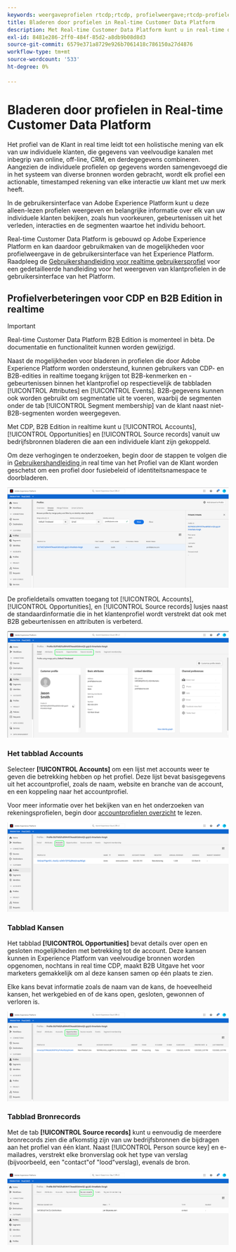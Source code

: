 ```yaml
---
keywords: weergaveprofielen rtcdp;rtcdp, profielweergave;rtcdp-profielen
title: Bladeren door profielen in Real-time Customer Data Platform
description: Met Real-time Customer Data Platform kunt u in real-time door de gegevens van het klantprofiel bladeren via de Adobe Experience Platform-gebruikersinterface.
exl-id: 8481e286-2ff0-484f-85d2-a8db9b08d8d3
source-git-commit: 6579e371a8729e926b7061418c786150a27d4876
workflow-type: tm+mt
source-wordcount: '533'
ht-degree: 0%

---
```



# Bladeren door profielen in Real-time Customer Data Platform

Het profiel van de Klant in real time leidt tot een holistische mening van elk van uw individuele klanten, die gegevens van veelvoudige kanalen met inbegrip van online, off-line, CRM, en derdegegevens combineren. Aangezien de individuele profielen op gegevens worden samengevoegd die in het systeem van diverse bronnen worden gebracht, wordt elk profiel een actionable, timestamped rekening van elke interactie uw klant met uw merk heeft.

In de gebruikersinterface van Adobe Experience Platform kunt u deze alleen-lezen profielen weergeven en belangrijke informatie over elk van uw individuele klanten bekijken, zoals hun voorkeuren, gebeurtenissen uit het verleden, interacties en de segmenten waartoe het individu behoort.

Real-time Customer Data Platform is gebouwd op Adobe Experience Platform en kan daardoor gebruikmaken van de mogelijkheden voor profielweergave in de gebruikersinterface van het Experience Platform. Raadpleeg de [Gebruikershandleiding voor realtime gebruikersprofiel](../../profile/ui/user-guide.md) voor een gedetailleerde handleiding voor het weergeven van klantprofielen in de gebruikersinterface van het Platform.

## Profielverbeteringen voor CDP en B2B Edition in realtime

>[!IMPORTANT]
>
>Real-time Customer Data Platform B2B Edition is momenteel in bèta. De documentatie en functionaliteit kunnen worden gewijzigd.

Naast de mogelijkheden voor bladeren in profielen die door Adobe Experience Platform worden ondersteund, kunnen gebruikers van CDP- en B2B-edities in realtime toegang krijgen tot B2B-kenmerken en -gebeurtenissen binnen het klantprofiel op respectievelijk de tabbladen [!UICONTROL Attributes] en [!UICONTROL Events]. B2B-gegevens kunnen ook worden gebruikt om segmentatie uit te voeren, waarbij de segmenten onder de tab [!UICONTROL Segment membership] van de klant naast niet-B2B-segmenten worden weergegeven.

Met CDP, B2B Edition in realtime kunt u [!UICONTROL Accounts], [!UICONTROL Opportunities] en [!UICONTROL Source records] vanuit uw bedrijfsbronnen bladeren die aan een individuele klant zijn gekoppeld.

Om deze verhogingen te onderzoeken, begin door de stappen te volgen die in [Gebruikershandleiding ](../../profile/ui/user-guide.md) in real time van het Profiel van de Klant worden geschetst om een profiel door fusiebeleid of identiteitsnamespace te doorbladeren.

![](images/b2b-browse-profile.png)

De profieldetails omvatten toegang tot [!UICONTROL Accounts], [!UICONTROL Opportunities], en [!UICONTROL Source records] lusjes naast de standaardinformatie die in het klantenprofiel wordt verstrekt dat ook met B2B gebeurtenissen en attributen is verbeterd.

![](images/b2b-profile-detail.png)

### Het tabblad Accounts

Selecteer **[!UICONTROL Accounts]** om een lijst met accounts weer te geven die betrekking hebben op het profiel. Deze lijst bevat basisgegevens uit het accountprofiel, zoals de naam, website en branche van de account, en een koppeling naar het accountprofiel.

Voor meer informatie over het bekijken van en het onderzoeken van rekeningsprofielen, begin door [accountprofielen overzicht](../accounts/account-profile-overview.md) te lezen.

![](images/b2b-profile-accounts.png)

### Tabblad Kansen

Het tabblad **[!UICONTROL Opportunities]** bevat details over open en gesloten mogelijkheden met betrekking tot de account. Deze kansen kunnen in Experience Platform van veelvoudige bronnen worden opgenomen, nochtans in real time CDP, maakt B2B Uitgave het voor marketers gemakkelijk om al deze kansen samen op één plaats te zien.

Elke kans bevat informatie zoals de naam van de kans, de hoeveelheid kansen, het werkgebied en of de kans open, gesloten, gewonnen of verloren is.

![](images/b2b-profile-opportunities.png)

### Tabblad Bronrecords

Met de tab **[!UICONTROL Source records]** kunt u eenvoudig de meerdere bronrecords zien die afkomstig zijn van uw bedrijfsbronnen die bijdragen aan het profiel van één klant. Naast [!UICONTROL Person source key] en e-mailadres, verstrekt elke bronverslag ook het type van verslag (bijvoorbeeld, een &quot;contact&quot;of &quot;lood&quot;verslag), evenals de bron.

![](images/b2b-profile-source-records.png)
